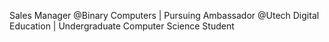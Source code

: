 Sales Manager @Binary Computers | Pursuing Ambassador @Utech Digital Education | Undergraduate Computer Science Student 
